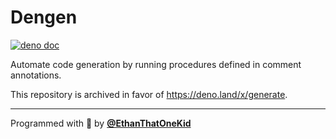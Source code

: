 # Dengen

[![deno doc](https://doc.deno.land/badge.svg)](https://deno.land/x/generate)

Automate code generation by running procedures defined in comment annotations.

This repository is archived in favor of <https://deno.land/x/generate>.

---

Programmed with 🦕 by [**@EthanThatOneKid**](https://etok.codes/)
